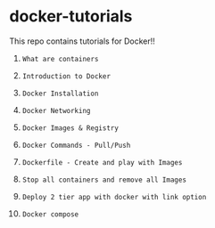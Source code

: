 # docker-tutorials
This repo contains tutorials for Docker!!

1.     What are containers

2.     Introduction to Docker

3.     Docker Installation

4.     Docker Networking

5.     Docker Images & Registry

6.     Docker Commands - Pull/Push

7.     Dockerfile - Create and play with Images

8.     Stop all containers and remove all Images

9.     Deploy 2 tier app with docker with link option

10.     Docker compose
